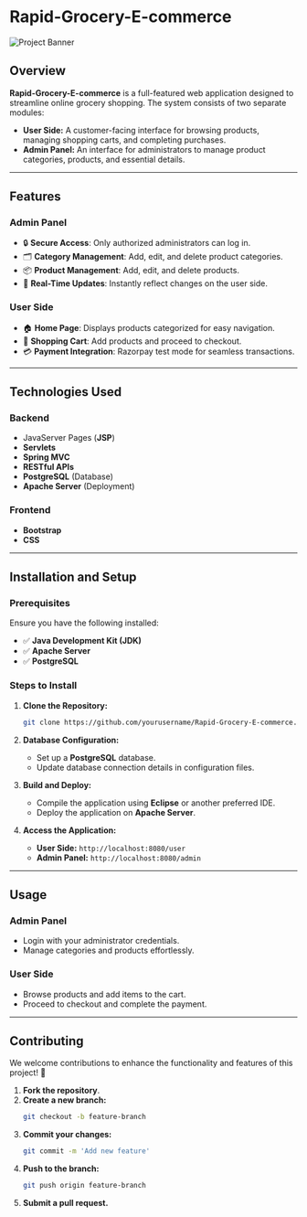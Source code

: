 # Rapid-Grocery-E-commerce

![Project Banner](assets/images/banner.png)

## Overview
**Rapid-Grocery-E-commerce** is a full-featured web application designed to streamline online grocery shopping. The system consists of two separate modules:

- **User Side:** A customer-facing interface for browsing products, managing shopping carts, and completing purchases.
- **Admin Panel:** An interface for administrators to manage product categories, products, and essential details.

---

## Features

### Admin Panel
- 🔒 **Secure Access**: Only authorized administrators can log in.
- 🗂 **Category Management**: Add, edit, and delete product categories.
- 📦 **Product Management**: Add, edit, and delete products.
- 🔄 **Real-Time Updates**: Instantly reflect changes on the user side.

### User Side
- 🏠 **Home Page**: Displays products categorized for easy navigation.
- 🛒 **Shopping Cart**: Add products and proceed to checkout.
- 💳 **Payment Integration**: Razorpay test mode for seamless transactions.

---

## Technologies Used

### Backend
- JavaServer Pages (**JSP**)
- **Servlets**
- **Spring MVC**
- **RESTful APIs**
- **PostgreSQL** (Database)
- **Apache Server** (Deployment)

### Frontend
- **Bootstrap**
- **CSS**

---

## Installation and Setup

### Prerequisites
Ensure you have the following installed:
- ✅ **Java Development Kit (JDK)**
- ✅ **Apache Server**
- ✅ **PostgreSQL**

### Steps to Install
1. **Clone the Repository:**
   ```sh
   git clone https://github.com/yourusername/Rapid-Grocery-E-commerce.git
   ```

2. **Database Configuration:**
   - Set up a **PostgreSQL** database.
   - Update database connection details in configuration files.

3. **Build and Deploy:**
   - Compile the application using **Eclipse** or another preferred IDE.
   - Deploy the application on **Apache Server**.

4. **Access the Application:**
   - **User Side:** `http://localhost:8080/user`
   - **Admin Panel:** `http://localhost:8080/admin`

---

## Usage

### Admin Panel
- Login with your administrator credentials.
- Manage categories and products effortlessly.

### User Side
- Browse products and add items to the cart.
- Proceed to checkout and complete the payment.

---

## Contributing

We welcome contributions to enhance the functionality and features of this project! 🚀

1. **Fork the repository**.
2. **Create a new branch:**
   ```sh
   git checkout -b feature-branch
   ```
3. **Commit your changes:**
   ```sh
   git commit -m 'Add new feature'
   ```
4. **Push to the branch:**
   ```sh
   git push origin feature-branch
   ```
5. **Submit a pull request.**

